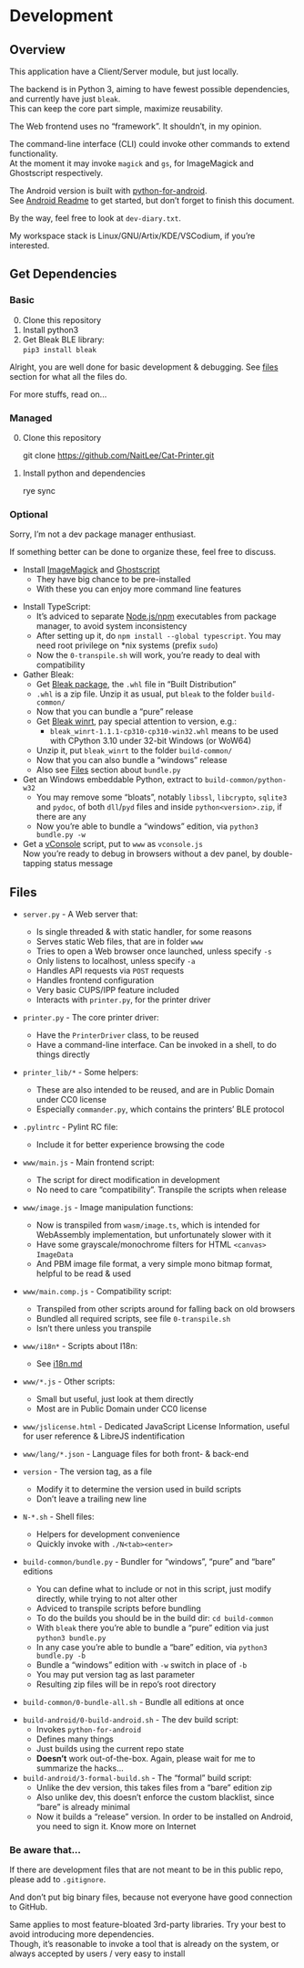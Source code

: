 
# Development

## Overview

This application have a Client/Server module, but just locally.

The backend is in Python 3, aiming to have fewest possible dependencies, and currently have just `bleak`.  
This can keep the core part simple, maximize reusability.

The Web frontend uses no “framework”. It shouldn’t, in my opinion.

The command-line interface (CLI) could invoke other commands to extend functionality.  
At the moment it may invoke `magick` and `gs`, for ImageMagick and Ghostscript respectively.

The Android version is built with [python-for-android](https://python-for-android.readthedocs.io/en/latest/).  
See [Android Readme](./build-android/README.md) to get started, but don’t forget to finish this document.

By the way, feel free to look at `dev-diary.txt`.

My workspace stack is Linux/GNU/Artix/KDE/VSCodium, if you’re interested.

## Get Dependencies

### Basic

0. Clone this repository
1. Install python3
2. Get Bleak BLE library:  
  `pip3 install bleak`

Alright, you are well done for basic development & debugging. See [files](#files) section for what all the files do.

For more stuffs, read on...

### Managed

0. Clone this repository

    git clone https://github.com/NaitLee/Cat-Printer.git

1. Install python and dependencies

    rye sync

### Optional

Sorry, I’m not a dev package manager enthusiast.

If something better can be done to organize these, feel free to discuss.

- Install [ImageMagick](https://imagemagick.org/) and [Ghostscript](https://ghostscript.com/)
  - They have big chance to be pre-installed
  - With these you can enjoy more command line features
<!-- TODO make Node.js dep optional, let’s use Deno or Bun instead. -->
- Install TypeScript:  
  - It’s adviced to separate [Node.js/npm](https://nodejs.org/) executables from package manager, to avoid system inconsistency  
  - After setting up it, do `npm install --global typescript`. You may need root privilege on \*nix systems (prefix `sudo`)  
  - Now the `0-transpile.sh` will work, you’re ready to deal with compatibility
- Gather Bleak:
  - Get [Bleak package](https://pypi.org/project/bleak/#files), the `.whl` file in “Built Distribution”
  - `.whl` is a zip file. Unzip it as usual, put `bleak` to the folder `build-common/`
  - Now that you can bundle a “pure” release
  - Get [Bleak winrt](https://pypi.org/project/bleak-winrt/#files), pay special attention to version, e.g.:
    - `bleak_winrt-1.1.1-cp310-cp310-win32.whl` means to be used with CPython 3.10 under 32-bit Windows (or WoW64)
  - Unzip it, put `bleak_winrt` to the folder `build-common/`
  - Now that you can also bundle a “windows” release
  - Also see [Files](#files) section about `bundle.py`
- Get an Windows embeddable Python, extract to `build-common/python-w32`
  - You may remove some “bloats”, notably `libssl`, `libcrypto`, `sqlite3` and `pydoc`, of both `dll`/`pyd` files and inside `python<version>.zip`, if there are any
  - Now you’re able to bundle a “windows” edition, via `python3 bundle.py -w`
- Get a [vConsole](https://www.npmjs.com/package/vconsole) script, put to `www` as `vconsole.js`  
  Now you’re ready to debug in browsers without a dev panel, by double-tapping status message

## Files

- `server.py` - A Web server that:
  - Is single threaded & with static handler, for some reasons
  - Serves static Web files, that are in folder `www`
  - Tries to open a Web browser once launched, unless specify `-s`
  - Only listens to localhost, unless specify `-a`
  - Handles API requests via `POST` requests
  - Handles frontend configuration
  - Very basic CUPS/IPP feature included
  - Interacts with `printer.py`, for the printer driver
- `printer.py` - The core printer driver:
  - Have the `PrinterDriver` class, to be reused
  - Have a command-line interface. Can be invoked in a shell, to do things directly
- `printer_lib/*` - Some helpers:
  - These are also intended to be reused, and are in Public Domain under CC0 license
  - Especially `commander.py`, which contains the printers’ BLE protocol
- `.pylintrc` - Pylint RC file:
  - Include it for better experience browsing the code

- `www/main.js` - Main frontend script:
  - The script for direct modification in development
  - No need to care “compatibility”. Transpile the scripts when release
- `www/image.js` - Image manipulation functions:
  - Now is transpiled from `wasm/image.ts`, which is intended for WebAssembly implementation, but unfortunately slower with it
  - Have some grayscale/monochrome filters for HTML `<canvas>` `ImageData`
  - And PBM image file format, a very simple mono bitmap format, helpful to be read & used
- `www/main.comp.js` - Compatibility script:
  - Transpiled from other scripts around for falling back on old browsers
  - Bundled all required scripts, see file `0-transpile.sh`
  - Isn’t there unless you transpile
- `www/i18n*` - Scripts about I18n:
  - See [i18n.md](i18n.i18n/i18n.md)
- `www/*.js` - Other scripts:
  - Small but useful, just look at them directly
  - Most are in Public Domain under CC0 license
- `www/jslicense.html` - Dedicated JavaScript License Information, useful for user reference & LibreJS indentification
- `www/lang/*.json` - Language files for both front- & back-end

- `version` - The version tag, as a file
  - Modify it to determine the version used in build scripts
  - Don’t leave a trailing new line
- `N-*.sh` - Shell files:
  - Helpers for development convenience
  - Quickly invoke with `./N<tab><enter>`
- `build-common/bundle.py` - Bundler for “windows”, “pure” and “bare” editions
  - You can define what to include or not in this script, just modify directly, while trying to not alter other
  - Adviced to transpile scripts before bundling
  - To do the builds you should be in the build dir: `cd build-common`
  - With `bleak` there you’re able to bundle a “pure” edition via just `python3 bundle.py`
  - In any case you’re able to bundle a “bare” edition, via `python3 bundle.py -b`
  - Bundle a “windows” edition with `-w` switch in place of `-b`
  - You may put version tag as last parameter
  - Resulting zip files will be in repo’s root directory
- `build-common/0-bundle-all.sh` - Bundle all editions at once

<!-- TODO: split to Android docs -->
- `build-android/0-build-android.sh` - The dev build script:
  - Invokes `python-for-android`
  - Defines many things
  - Just builds using the current repo state
  - **Doesn’t** work out-of-the-box. Again, please wait for me to summarize the hacks...
- `build-android/3-formal-build.sh` - The “formal” build script:
  - Unlike the dev version, this takes files from a “bare” edition zip
  - Also unlike dev, this doesn’t enforce the custom blacklist, since “bare” is already minimal
  - Now it builds a “release” version. In order to be installed on Android, you need to sign it. Know more on Internet

### Be aware that...

If there are development files that are not meant to be in this public repo, please add to `.gitignore`.

And don’t put big binary files, because not everyone have good connection to GitHub.

Same applies to most feature-bloated 3rd-party libraries. Try your best to avoid introducing more dependencies.  
Though, it’s reasonable to invoke a tool that is already on the system, or always accepted by users / very easy to install
